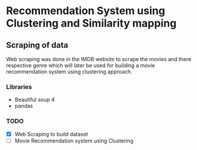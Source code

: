 # Recommendation System using Clustering and Similarity mapping 
## Scraping of data
Web scraping was done in the IMDB website to scrape the movies and there respective genre which will later be used for building a movie recommendation system using clustering approach.
### Libraries
- Beautiful soup 4
- pandas
### TODO
- [X] Web Scraping to build dataset
- [ ] Movie Recommendation system using Clustering
